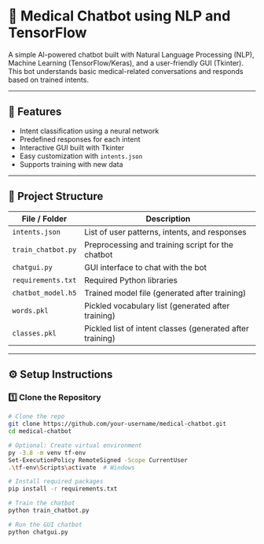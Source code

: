 # 🤖 Medical Chatbot using NLP and TensorFlow

A simple AI-powered chatbot built with Natural Language Processing (NLP), Machine Learning (TensorFlow/Keras), and a user-friendly GUI (Tkinter). This bot understands basic medical-related conversations and responds based on trained intents.

---

## 🧠 Features

- Intent classification using a neural network
- Predefined responses for each intent
- Interactive GUI built with Tkinter
- Easy customization with `intents.json`
- Supports training with new data

---

## 📂 Project Structure

| File / Folder       | Description                                                                 |
|---------------------|-----------------------------------------------------------------------------|
| `intents.json`       | List of user patterns, intents, and responses                               |
| `train_chatbot.py`   | Preprocessing and training script for the chatbot                           |
| `chatgui.py`         | GUI interface to chat with the bot                                          |
| `requirements.txt`   | Required Python libraries                                                    |
| `chatbot_model.h5`   | Trained model file (generated after training)                               |
| `words.pkl`          | Pickled vocabulary list (generated after training)                          |
| `classes.pkl`        | Pickled list of intent classes (generated after training)                   |

---

## ⚙️ Setup Instructions

### 1️⃣ Clone the Repository

```bash
# Clone the repo
git clone https://github.com/your-username/medical-chatbot.git
cd medical-chatbot

# Optional: Create virtual environment
py -3.8 -m venv tf-env
Set-ExecutionPolicy RemoteSigned -Scope CurrentUser
.\tf-env\Scripts\activate  # Windows

# Install required packages
pip install -r requirements.txt

# Train the chatbot
python train_chatbot.py

# Run the GUI chatbot
python chatgui.py


